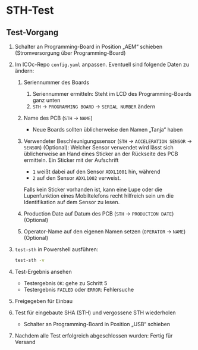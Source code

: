 # STH-Test

## Test-Vorgang

1. Schalter an Programming-Board in Position „AEM“ schieben (Stromversorgung über Programming-Board)
2. Im ICOc-Repo `config.yaml` anpassen. Eventuell sind folgende Daten zu ändern:

   1. Seriennummer des Boards
      1. Seriennummer ermitteln: Steht im LCD des Programming-Boards ganz unten
      2. `STH` → `PROGRAMMING BOARD` → `SERIAL NUMBER` ändern
   2. Name des PCB (`STH` → `NAME`)
      - Neue Boards sollten üblicherweise den Namen „Tanja“ haben
   3. Verwendeter Beschleunigungssensor (`STH` → `ACCELERATION SENSOR` → `SENSOR`) (Optional): Welcher Sensor verwendet wird lässt sich üblicherweise an Hand eines Sticker an der Rückseite des PCB ermitteln. Ein Sticker mit der Aufschrift

      - `1` weißt dabei auf den Sensor `ADXL1001` hin, während
      - `2` auf den Sensor `ADXL1002` verweist.

      Falls kein Sticker vorhanden ist, kann eine Lupe oder die Lupenfunktion eines Mobiltelefons recht hilfreich sein um die Identifikation auf dem Sensor zu lesen.

   4. Production Date auf Datum des PCB (`STH` → `PRODUCTION DATE`) (Optional)
   5. Operator-Name auf den eigenen Namen setzen (`OPERATOR` → `NAME`) (Optional)

3. `test-sth` in Powershell ausführen:

   ```sh
   test-sth -v
   ```

4. Test-Ergebnis ansehen

   - Testergebnis `OK`: gehe zu Schritt 5
   - Testergebnis `FAILED` oder `ERROR`: Fehlersuche

5. Freigegeben für Einbau
6. Test für eingebaute SHA (STH) und vergossene STH wiederholen

   - Schalter an Programming-Board in Position „USB“ schieben

7. Nachdem alle Test erfolgreich abgeschlossen wurden: Fertig für Versand
